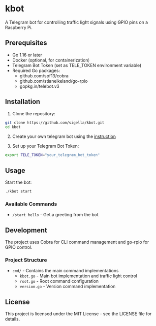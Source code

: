 # kbot

A Telegram bot for controlling traffic light signals using GPIO pins on a Raspberry Pi.

## Prerequisites

- Go 1.16 or later
- Docker (optional, for containerization)
- Telegram Bot Token (set as TELE_TOKEN environment variable)
- Required Go packages:
  - github.com/spf13/cobra
  - github.com/stianeikeland/go-rpio
  - gopkg.in/telebot.v3

## Installation

1. Clone the repository:
```bash
git clone https://github.com/sigella/kbot.git
cd kbot
```
2. Create your own telegram bot using the [instruction](https://core.telegram.org/bots/tutorial#introduction)

3. Set up your Telegram Bot Token:
```bash
export TELE_TOKEN="your_telegram_bot_token"
```

## Usage

Start the bot:
```bash
./kbot start
```

### Available Commands
- `/start hello` - Get a greeting from the bot

## Development

The project uses Cobra for CLI command management and go-rpio for GPIO control.

### Project Structure

- `cmd/` - Contains the main command implementations
  - `kbot.go` - Main bot implementation and traffic light control
  - `root.go` - Root command configuration
  - `version.go` - Version command implementation

## License

This project is licensed under the MIT License - see the LICENSE file for details.